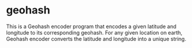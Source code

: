 # geohash

This is a Geohash encoder program that encodes a given latitude and longitude to its corresponding geohash. For any given location on earth, Geohash encoder converts the latitude and longitude into a unique string.

